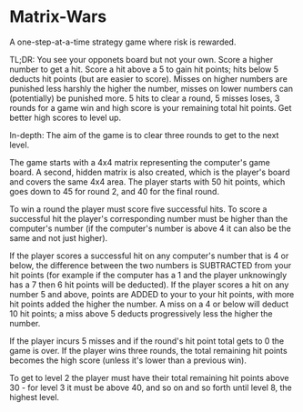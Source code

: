 # Matrix-Wars
A one-step-at-a-time strategy game where risk is rewarded.

TL;DR:
You see your opponets board but not your own. Score a higher number to get a hit. Score a hit above a 5 to gain hit points; hits below 5 deducts hit points (but are easier to score). Misses on higher numbers are punished less harshly the higher the number, misses on lower numbers can (potentially) be punished more. 5 hits to clear a round, 5 misses loses, 3 rounds for a game win and high score is your remaining total hit points. Get better high scores to level up.

In-depth:
The aim of the game is to clear three rounds to get to the next level. 

The game starts with a 4x4 matrix representing the computer's game board. A second, hidden matrix is also created, which is the player's board and covers the same 4x4 area. The player starts with 50 hit points, which goes down to 45 for round 2, and 40 for the final round. 

To win a round the player must score five successful hits. To score a successful hit the player's corresponding number must be higher than the computer's number (if the computer's number is above 4 it can also be the same and not just higher).

If the player scores a successful hit on any computer's number that is 4 or below, the difference between the two numbers is SUBTRACTED from your hit points (for example if the computer has a 1 and the player unknowingly has a 7 then 6 hit points will be deducted). If the player scores a hit on any number 5 and above, points are ADDED to your to your hit points, with more hit points added the higher the number. A miss on a 4 or below will deduct 10 hit points; a miss above 5 deducts progressively less the higher the number.

If the player incurs 5 misses and if the round's hit point total gets to 0 the game is over. If the player wins three rounds, the total remaining hit points becomes the high score (unless it's lower than a previous win).

To get to level 2 the player must have their total remaining hit points above 30 - for level 3 it must be above 40, and so on and so forth until level 8, the highest level.



